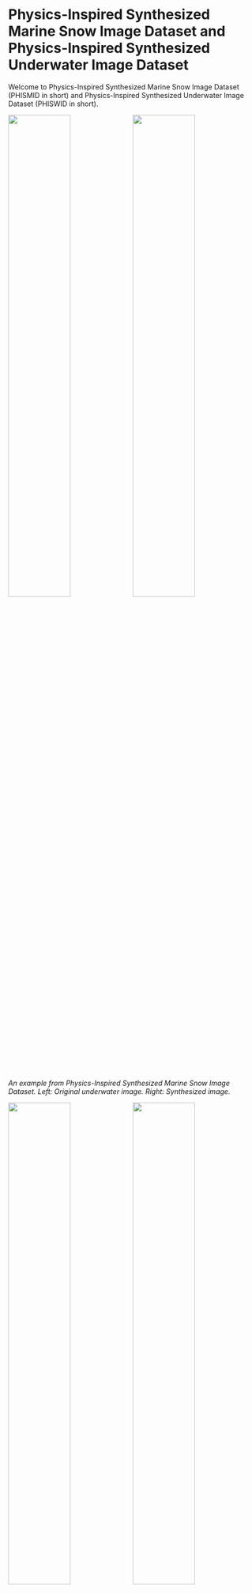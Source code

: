 # Physics-Inspired Synthesized Marine Snow Image Dataset and Physics-Inspired Synthesized Underwater Image Dataset
Welcome to Physics-Inspired Synthesized Marine Snow Image Dataset (PHISMID in short) and Physics-Inspired Synthesized Underwater Image Dataset (PHISWID in short).

<img src="img/PHISMID/1water.png" width=50%><img src="img/PHISMID/snowtest1.png" width=50%>  
*An example from Physics-Inspired Synthesized Marine Snow Image Dataset. Left: Original underwater image. Right: Synthesized image.*

<img src="img/PHISWID/1room.png" width=50%><img src="img/PHISWID/1snow.png" width=50%>  
*An example from Physics-Inspired Synthesized Underwater Image Dataset. Left: Original underwater image. Right: Synthesized image.*

PHISWID is tailored to enhance underwater image processing through physics-inspired image synthesis. PHISWID showcases ***color degradation*** and the often-neglected effects of ***marine snow***, a composite of organic matter and sand particles. PHISMID showcases ***marine snow***. We mathematically model the light scattering of marine snow through physics-based underwater image observation model. The modeled artifacts are synthesized with underwater images and construct large-scale pairs of ground-truth and degraded images to calculate objective qualities for underwater image enhancement and to train a deep neural network.

## References
If you use PHISMID or PHISWID in your paper, please cite the following paper. The details for synthesizing marine snow artifacts are also described.
  1. [R. Kaneko, H. Higashi, and Y. Tanaka, "Physics-Inspired Synthesized Underwater Image Dataset" preprint on arXiv, 2024.](https://arxiv.org/abs/2404.03998)

## Dataset Descriptions
**PHISMID**: Designed for marine snow removal  
**PHISWID**: Designed for underwater image enhancement/restoration as well as marine snow removal

### PHISMID Specifications
PHISMID contains 400 image pairs, all having a pixel resolution of 384 x 384. All original underwater images are collected from [flickr](https://www.flickr.com) under Creative Commons Attribution-NonCommercial-ShareAlike 2.0 Generic(CC BY-NC-SA 2.0) License and CC BY 2.0. It consists of an original underwater image and that contains synthesized marine snow artifacts.

### PHISWID Specifications
PHISWID contains 2264 image pairs, all having a pixel resolution of 384 x 384. All original atmospheric RGB-D images used for PHISWID are collected from [NYD-RGB dataset](https://paperswithcode.com/dataset/rmrc-2014) and an [outdoor image dataset](https://theairlab.org/tartanair-dataset/). An image pair contains one original atmospheric image and one synthesized underwater image degraded by color shift ([ueda et al.](https://ieeexplore.ieee.org/abstract/document/8803195)) and marine snow artifacts.

## Downloading PHISMID and PHISWID
You can download PHISMID and PHISWID from [Google Drive](https://drive.google.com/drive/folders/12H3M-N62GykBguOO-ojujbWxmZF45P0W?usp=sharing). The file is zipped. After unzipping, you can find *original* and *degraded* directories.

The images in *original* are real underwater images without marine snow or atmospheric images, i.e., ground-truth images. Those in *degraded* are degraded images with synthesized marine snow artifacts or synthesized color shift and marine snow artifacts.

## Examples from PHISMID
The images below are examples of PHISMID.
|Original underwater image| Synthesized images with marine snow|
|---|---|
|<img src="img/PHISMID/1water.png" width=100%> | <img src="img/PHISMID/snowtest1.png" width=100%> |
|<img src="img/PHISMID/2water.png" width=100%> | <img src="img/PHISMID/snowtest2.png" width=100%> |
|<img src="img/PHISMID/7water.png" width=100%> | <img src="img/PHISMID/snowtest7.png" width=100%> |


## Examples from PHISWID
The images below are examples of PHISWID.
|Original underwater image| Synthesized images with color shift and marine snow|
|---|---|
|<img src="img/PHISWID/1room.png" width=100%> |  <img src="img/PHISWID/1snow.png" width=100%> |
|<img src="img/PHISWID/2room.png" width=100%> | <img src="img/PHISWID/2snow.png" width=100%> |
|<img src="img/PHISWID/3room.png" width=100%> | <img src="img/PHISWID/3snow.png" width=100%> |


## Benchmarking Results on Synthesized Images
The following tables are the current state-of-the-art results for marine snow removal. The average PSNRs/SSIMs are computed over the test datasets. If you would like to update the results, [please let us know](<mailto:r.kaneko@msp-lab.org>)!!

### PHISMID Results
|Method   | PSNR  | SSIM  |
|---|---|---|
|Median filter (kernel size 3x3)   |  30.10 | 0.9907  |
|Median filter (kernel size 5x5)   |  29.73 | 0.9886  |
|Adaptive median filter (kernel size 3x3)   | 30.40  | 0.9877  |
|Adaptive median filter (kernel size 5x5)   | 30.42  | 0.9878  |
|U-Net   | **37.25**  | **0.9930**  |
|Synthesized image   | 30.63  | 0.9873  |


### PHISWID Results
|Method   | PSNR  | SSIM  |
|---|---|---|
|U-Net(UIEB) ([C Li et al.](https://ieeexplore.ieee.org/document/8917818))   |20.89   | 0.439  |
|U-Net(LSUI) ([L Peng et al.](https://ieeexplore.ieee.org/abstract/document/10129222))   |21.33  | 0.319  |
|U-Net(PHISWID)   | **23.97**  | **0.714**  |
|Synthesized image   | 19.51  | -0.010  |

## Restoration Results
The images below are restoration examples for both datasets.

### PHISMID Results
|Median filter  | Adaptive median filter  | U-Net  |
|---|---|---|
|<img src="img/PHISMID_Result/MF/3mfsnowtest1.png" width=100%> |  <img src="img/PHISMID_Result/AdaptiveMF/3AdaptiveMFsnowtest1.png" width=100%> | <img src="img/PHISMID_Result/U-Net/PHISMID_test1.png" width=100%>  |
|<img src="img/PHISMID_Result/MF/3mftest7.png" width=100%> | <img src="img/PHISMID_Result/AdaptiveMF/3AdaptiveMFtest7.png" width=100%> | <img src="img/PHISMID_Result/U-Net/PHISMID_test10.png" width=100%>|
|<img src="img/PHISMID_Result/MF/3mfsnowtest10.png" width=100%> | <img src="img/PHISMID_Result/AdaptiveMF/3AdaptiveMFsnowtest10.png" width=100%> | <img src="img/PHISMID_Result/U-Net/PHISMID_test2.png" width=100%>|


### PHISWID Results
| U-Net(UIEB) | U-Net(LSUI)  | U-Net(PHISWID)  |
|---|---|---|
|<img src="img/Result/U-Net(UIEB)/UIEB1.png" width=100%> |  <img src="img/Result/U-Net(LSUI)/LSUI1.png" width=100%> | <img src="img/Result/U-Net(PHISWID)/PHISWID1.png" width=100%>|
|<img src="img/Result/U-Net(UIEB)/UIEB2.png" width=100%> | <img src="img/Result/U-Net(LSUI)/LSUI2.png" width=100%> | <img src="img/Result/U-Net(PHISWID)/PHISWID2.png" width=100%>|
|<img src="img/Result/U-Net(UIEB)/UIEB3.png" width=100%> | <img src="img/Result/U-Net(LSUI)/LSUI3.png" width=100%> | <img src="img/Result/U-Net(PHISWID)/PHISWID3.png" width=100%>|

## Copyright
Copyright (c) 2024 Reina Kaneko, Hiroshi Higashi, and Yuichi Tanaka.


